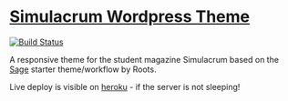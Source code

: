 # [Simulacrum Wordpress Theme](https://www.simulacrum.nl/)
[![Build Status](https://travis-ci.org/simulacrum-amsterdam/simulacrum-sage.svg)](https://travis-ci.org/simulacrum-amsterdam/simulacrum-sage)

A responsive theme for the student magazine Simulacrum based on the [Sage](https://github.com/Roots/sage) starter theme/workflow by Roots.

Live deploy is visible on [heroku](http://quiet-depths-6244.herokuapp.com/) - if the server is not sleeping!